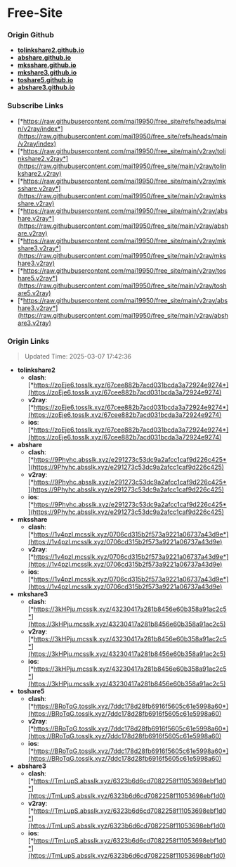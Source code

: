 # Free-Site

### Origin Github

- [**tolinkshare2.github.io**](https://github.com/tolinkshare2/tolinkshare2.github.io)
- [**abshare.github.io**](https://github.com/abshare/abshare.github.io)
- [**mksshare.github.io**](https://github.com/mksshare/mksshare.github.io)
- [**mkshare3.github.io**](https://github.com/mkshare3/mkshare3.github.io)
- [**toshare5.github.io**](https://github.com/toshare5/toshare5.github.io)
- [**abshare3.github.io**](https://github.com/abshare3/abshare3.github.io)

### Subscribe Links

- [*https://raw.githubusercontent.com/mai19950/free_site/refs/heads/main/v2ray/index*](https://raw.githubusercontent.com/mai19950/free_site/refs/heads/main/v2ray/index)
- [*https://raw.githubusercontent.com/mai19950/free_site/main/v2ray/tolinkshare2.v2ray*](https://raw.githubusercontent.com/mai19950/free_site/main/v2ray/tolinkshare2.v2ray)
- [*https://raw.githubusercontent.com/mai19950/free_site/main/v2ray/mksshare.v2ray*](https://raw.githubusercontent.com/mai19950/free_site/main/v2ray/mksshare.v2ray)
- [*https://raw.githubusercontent.com/mai19950/free_site/main/v2ray/abshare.v2ray*](https://raw.githubusercontent.com/mai19950/free_site/main/v2ray/abshare.v2ray)
- [*https://raw.githubusercontent.com/mai19950/free_site/main/v2ray/mkshare3.v2ray*](https://raw.githubusercontent.com/mai19950/free_site/main/v2ray/mkshare3.v2ray)
- [*https://raw.githubusercontent.com/mai19950/free_site/main/v2ray/toshare5.v2ray*](https://raw.githubusercontent.com/mai19950/free_site/main/v2ray/toshare5.v2ray)
- [*https://raw.githubusercontent.com/mai19950/free_site/main/v2ray/abshare3.v2ray*](https://raw.githubusercontent.com/mai19950/free_site/main/v2ray/abshare3.v2ray)

### Origin Links

> Updated Time: 2025-03-07 17:42:36

- **tolinkshare2**
  - **clash**: [*https://zoEje6.tosslk.xyz/67cee882b7acd031bcda3a72924e9274*](https://zoEje6.tosslk.xyz/67cee882b7acd031bcda3a72924e9274)
  - **v2ray**: [*https://zoEje6.tosslk.xyz/67cee882b7acd031bcda3a72924e9274*](https://zoEje6.tosslk.xyz/67cee882b7acd031bcda3a72924e9274)
  - **ios**: [*https://zoEje6.tosslk.xyz/67cee882b7acd031bcda3a72924e9274*](https://zoEje6.tosslk.xyz/67cee882b7acd031bcda3a72924e9274)
- **abshare**
  - **clash**: [*https://9Phyhc.absslk.xyz/e291273c53dc9a2afcc1caf9d226c425*](https://9Phyhc.absslk.xyz/e291273c53dc9a2afcc1caf9d226c425)
  - **v2ray**: [*https://9Phyhc.absslk.xyz/e291273c53dc9a2afcc1caf9d226c425*](https://9Phyhc.absslk.xyz/e291273c53dc9a2afcc1caf9d226c425)
  - **ios**: [*https://9Phyhc.absslk.xyz/e291273c53dc9a2afcc1caf9d226c425*](https://9Phyhc.absslk.xyz/e291273c53dc9a2afcc1caf9d226c425)
- **mksshare**
  - **clash**: [*https://1v4pzI.mcsslk.xyz/0706cd315b2f573a9221a06737a43d9e*](https://1v4pzI.mcsslk.xyz/0706cd315b2f573a9221a06737a43d9e)
  - **v2ray**: [*https://1v4pzI.mcsslk.xyz/0706cd315b2f573a9221a06737a43d9e*](https://1v4pzI.mcsslk.xyz/0706cd315b2f573a9221a06737a43d9e)
  - **ios**: [*https://1v4pzI.mcsslk.xyz/0706cd315b2f573a9221a06737a43d9e*](https://1v4pzI.mcsslk.xyz/0706cd315b2f573a9221a06737a43d9e)
- **mkshare3**
  - **clash**: [*https://3kHPju.mcsslk.xyz/43230417a281b8456e60b358a91ac2c5*](https://3kHPju.mcsslk.xyz/43230417a281b8456e60b358a91ac2c5)
  - **v2ray**: [*https://3kHPju.mcsslk.xyz/43230417a281b8456e60b358a91ac2c5*](https://3kHPju.mcsslk.xyz/43230417a281b8456e60b358a91ac2c5)
  - **ios**: [*https://3kHPju.mcsslk.xyz/43230417a281b8456e60b358a91ac2c5*](https://3kHPju.mcsslk.xyz/43230417a281b8456e60b358a91ac2c5)
- **toshare5**
  - **clash**: [*https://BRoTqG.tosslk.xyz/7ddc178d28fb6916f5605c61e5998a60*](https://BRoTqG.tosslk.xyz/7ddc178d28fb6916f5605c61e5998a60)
  - **v2ray**: [*https://BRoTqG.tosslk.xyz/7ddc178d28fb6916f5605c61e5998a60*](https://BRoTqG.tosslk.xyz/7ddc178d28fb6916f5605c61e5998a60)
  - **ios**: [*https://BRoTqG.tosslk.xyz/7ddc178d28fb6916f5605c61e5998a60*](https://BRoTqG.tosslk.xyz/7ddc178d28fb6916f5605c61e5998a60)
- **abshare3**
  - **clash**: [*https://TmLupS.absslk.xyz/6323b6d6cd7082258f11053698ebf1d0*](https://TmLupS.absslk.xyz/6323b6d6cd7082258f11053698ebf1d0)
  - **v2ray**: [*https://TmLupS.absslk.xyz/6323b6d6cd7082258f11053698ebf1d0*](https://TmLupS.absslk.xyz/6323b6d6cd7082258f11053698ebf1d0)
  - **ios**: [*https://TmLupS.absslk.xyz/6323b6d6cd7082258f11053698ebf1d0*](https://TmLupS.absslk.xyz/6323b6d6cd7082258f11053698ebf1d0)

